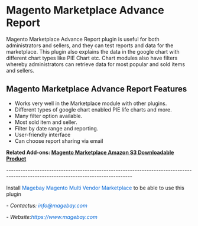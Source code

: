 <h1>Magento Marketplace Advance Report</h1>

<p>Magento Marketplace Advance Report plugin is useful for both administrators and sellers, and they can test reports and data for the marketplace. This plugin also explains the data in the google chart with different chart types like PIE Chart etc. Chart modules also have filters whereby administrators can retrieve data for most popular and sold items and sellers.</p>

<h2>Magento Marketplace Advance Report Features</h2>

<ul>
	<li>Works very well in the Marketplace module with other plugins.</li>
	<li>Different types of google chart enabled PIE life charts and more.</li>
	<li>Many filter option available.</li>
	<li>Most sold item and seller.</li>
	<li>Filter by date range and reporting.</li>
	<li>User-friendly interface</li>
	<li>Can choose report sharing via email</li>
</ul>

<p><strong>Related Add-ons:&nbsp;</strong><a href="https://github.com/magebaycom/magento-marketplace-amazon-downloadable-product"><strong>Magento Marketplace Amazon S3 Downloadable Product</strong></a></p>

<p>-----------------------------------------------------------------------------------------------------------------------------------</p>

<p>Install&nbsp;<a href="https://www.magebay.com/magento-multi-vendor-marketplace-extension" style="box-sizing: border-box; background-color: transparent; color: rgb(3, 102, 214); text-decoration-line: none;">Magebay Magento Multi Vendor Marketplace</a>&nbsp;to be able to use this plugin</p>

<p><em>- Contact</em><em>us:</em><em>&nbsp;<a href="mailto:info@magebay.com" style="box-sizing: border-box; background-color: transparent; color: rgb(3, 102, 214); text-decoration-line: none;">info@magebay.com</a></em></p>

<p><em>- Website:<a href="https://www.magebay.com/" style="box-sizing: border-box; background-color: transparent; color: rgb(3, 102, 214); text-decoration-line: none;">https://www.magebay.com</a></em></p>

